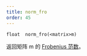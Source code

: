 ```yaml
---
title: norm_fro
order: 45
---
```

`float  norm_fro(<matrix>m)`

返回矩阵 m 的 [Frobenius 范数](http://en.wikipedia.org/wiki/Matrix_norm#Frobenius_norm)。